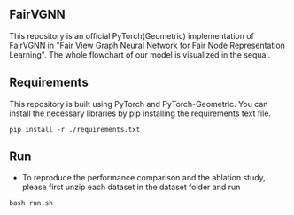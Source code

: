 ## FairVGNN
This repository is an official PyTorch(Geometric) implementation of FairVGNN in "Fair View Graph Neural Network for Fair Node Representation Learning". The whole flowchart of our model is visualized in the sequal.

## Requirements
This repository is built using PyTorch and PyTorch-Geometric. You can install the necessary libraries by pip installing the requirements text file.
```
pip install -r ./requirements.txt 
```

## Run
* To reproduce the performance comparison and the ablation study, please first unzip each dataset in the dataset folder and run
```linux
bash run.sh
```

